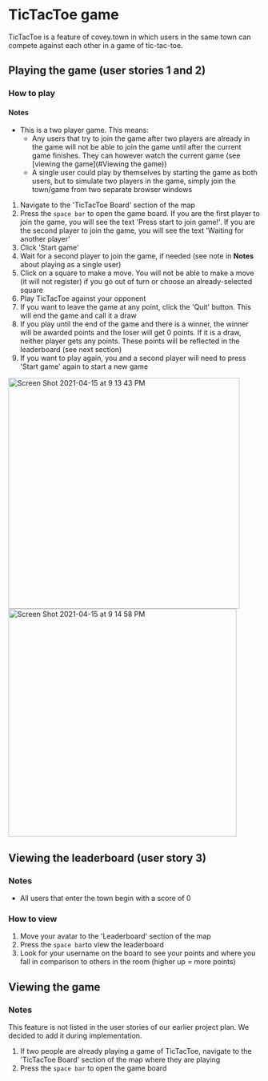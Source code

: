 # TicTacToe game
TicTacToe is a feature of covey.town in which users in the same town can compete against each other in a game of tic-tac-toe. 

## Playing the game (user stories 1 and 2)

### How to play
#### Notes
- This is a two player game. This means:
  - Any users that try to join the game after two players are already in the game will not be able to join the game until after the current game finishes. They can however watch the current game (see [viewing the game](#Viewing the game))
  - A single user could play by themselves by starting the game as both users, but to simulate two players in the game, simply join the town/game from two separate browser windows 
  
1. Navigate to the 'TicTacToe Board' section of the map
2. Press the `space bar` to open the game board. If you are the first player to join the game, you will see the text 'Press start to join game!'. If you are the second player to join the game, you will see the text 'Waiting for another player'
3. Click 'Start game'
4. Wait for a second player to join the game, if needed (see note in **Notes** about playing as a single user) 
5. Click on a square to make a move. You will not be able to make a move (it will not register) if you go out of turn or choose an already-selected square
6. Play TicTacToe against your opponent
7. If you want to leave the game at any point, click the 'Quit' button. This will end the game and call it a draw
8. If you play until the end of the game and there is a winner, the winner will be awarded points and the loser will get 0 points. If it is a draw, neither player gets any points. These points will be reflected in the leaderboard (see next section)
9. If you want to play again, you and a second player will need to press 'Start game' again to start a new game

<img align=center width="462" alt="Screen Shot 2021-04-15 at 9 13 43 PM" src="https://user-images.githubusercontent.com/35878459/114986272-8364b980-9e2f-11eb-96c4-c5cd64931637.png"> <img align=center width="456" alt="Screen Shot 2021-04-15 at 9 14 58 PM" src="https://user-images.githubusercontent.com/35878459/114986397-a68f6900-9e2f-11eb-87b2-4b56af7dd4e7.png">


## Viewing the leaderboard (user story 3)
### Notes
- All users that enter the town begin with a score of 0

### How to view
1. Move your avatar to the 'Leaderboard' section of the map
2. Press the `space bar`to view the leaderboard
3. Look for your username on the board to see your points and where you fall in comparison to others in the room (higher up = more points)

## Viewing the game 
### Notes
This feature is not listed in the user stories of our earlier project plan. We decided to add it during implementation. 

1. If two people are already playing a game of TicTacToe, navigate to the 'TicTacToe Board' section of the map where they are playing
2. Press the `space bar` to open the game board

